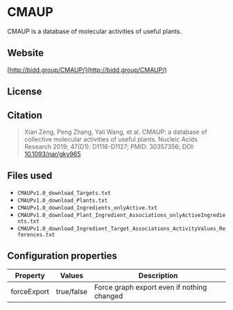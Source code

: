 # CMAUP

CMAUP is a database of molecular activities of useful plants.

## Website

[http://bidd.group/CMAUP/](http://bidd.group/CMAUP/)

## License



## Citation

> Xian Zeng, Peng Zhang, Yali Wang, et al. CMAUP: a database of collective molecular activities of useful plants. Nucleic Acids Research 2019; 47(D1): D1118-D1127; PMID: 30357356; DOI: [10.1093/nar/gky965](https://dx.doi..org/10.1093/nar/gky965)

## Files used

  * `CMAUPv1.0_download_Targets.txt`
  * `CMAUPv1.0_download_Plants.txt`
  * `CMAUPv1.0_download_Ingredients_onlyActive.txt`
  * `CMAUPv1.0_download_Plant_Ingredient_Associations_onlyActiveIngredients.txt`
  * `CMAUPv1.0_download_Ingredient_Target_Associations_ActivityValues_References.txt`

## Configuration properties

| Property    | Values     | Description                                |
|-------------|------------|--------------------------------------------|
| forceExport | true/false | Force graph export even if nothing changed |
